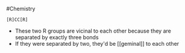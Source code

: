 #Chemistry 
```smiles
[R]CC[R]
```
* These two R groups are vicinal to each other because they are separated by exactly three bonds
* If they were separated by two, they'd be [[geminal]] to each other